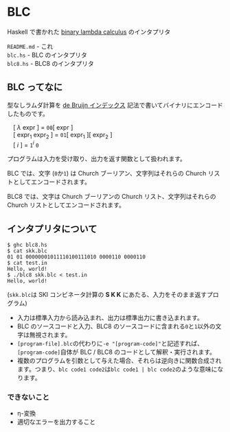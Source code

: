 # BLC
Haskell で書かれた [binary lambda calculus](https://tromp.github.io/cl/Binary_lambda_calculus.html) のインタプリタ

`README.md` - これ  
`blc.hs` - BLC のインタプリタ  
`blc8.hs` - BLC8 のインタプリタ

## BLC ってなに
型なしラムダ計算を [de Bruijn インデックス](https://ja.wikipedia.org/wiki/%E3%83%89%E3%83%BB%E3%83%96%E3%83%A9%E3%82%A6%E3%83%B3%E3%83%BB%E3%82%A4%E3%83%B3%E3%83%87%E3%83%83%E3%82%AF%E3%82%B9) 記法で書いてバイナリにエンコードしたものです。

&emsp;\[ *λ* expr \] = `00`\[ expr \]  
&emsp;\[ expr<sub>1</sub> expr<sub>2</sub> \] = `01`\[ expr<sub>1</sub> \]\[ expr<sub>2</sub> \]  
&emsp;\[ *i* \] = `1`<sup>*i*</sup> `0`

プログラムは入力を受け取り、出力を返す関数として扱われます。

BLC では、文字 (`0`か`1`) は Church ブーリアン、文字列はそれらの Church リストとしてエンコードされます。

BLC8 では、文字は Church ブーリアンの Church リスト、文字列はそれらの Church リストとしてエンコードされます。

## インタプリタについて
```console
$ ghc blc8.hs
$ cat skk.blc
01 01 00000001011110100111010 0000110 0000110
$ cat test.in
Hello, world!
$ ./blc8 skk.blc < test.in
Hello, world!
```
(`skk.blc`は SKI コンビネータ計算の **S K K** にあたる、入力をそのまま返すプログラム)
- 入力は標準入力から読み込まれ、出力は標準出力に書き込まれます。
- BLC のソースコードと入力、BLC8 のソースコードに含まれる`0`と`1`以外の文字は無視されます。
- `[program-file].blc`の代わりに`-e "[program-code]"`と記述すれば、`[program-code]`自体が BLC / BLC8 のコードとして解釈・実行されます。
- 複数のプログラムを引数として与えた場合、それらは逆向きに関数合成されます。つまり、`blc code1 code2`は`blc code1 | blc code2`のような意味になります。

### できないこと
- η-変換
- 適切なエラーを出力すること

